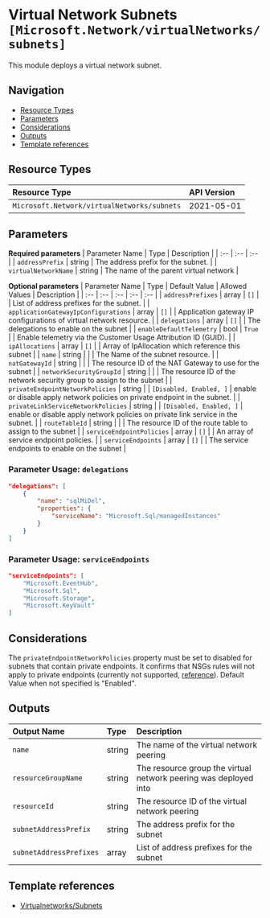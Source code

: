 # Virtual Network Subnets `[Microsoft.Network/virtualNetworks/subnets]`

This module deploys a virtual network subnet.

## Navigation

- [Resource Types](#Resource-Types)
- [Parameters](#Parameters)
- [Considerations](#Considerations)
- [Outputs](#Outputs)
- [Template references](#Template-references)

## Resource Types

| Resource Type | API Version |
| :-- | :-- |
| `Microsoft.Network/virtualNetworks/subnets` | 2021-05-01 |

## Parameters

**Required parameters**
| Parameter Name | Type | Description |
| :-- | :-- | :-- |
| `addressPrefix` | string | The address prefix for the subnet. |
| `virtualNetworkName` | string | The name of the parent virtual network |

**Optional parameters**
| Parameter Name | Type | Default Value | Allowed Values | Description |
| :-- | :-- | :-- | :-- | :-- |
| `addressPrefixes` | array | `[]` |  | List of address prefixes for the subnet. |
| `applicationGatewayIpConfigurations` | array | `[]` |  | Application gateway IP configurations of virtual network resource. |
| `delegations` | array | `[]` |  | The delegations to enable on the subnet |
| `enableDefaultTelemetry` | bool | `True` |  | Enable telemetry via the Customer Usage Attribution ID (GUID). |
| `ipAllocations` | array | `[]` |  | Array of IpAllocation which reference this subnet |
| `name` | string |  |  | The Name of the subnet resource. |
| `natGatewayId` | string |  |  | The resource ID of the NAT Gateway to use for the subnet |
| `networkSecurityGroupId` | string |  |  | The resource ID of the network security group to assign to the subnet |
| `privateEndpointNetworkPolicies` | string |  | `[Disabled, Enabled, ]` | enable or disable apply network policies on private endpoint in the subnet. |
| `privateLinkServiceNetworkPolicies` | string |  | `[Disabled, Enabled, ]` | enable or disable apply network policies on private link service in the subnet. |
| `routeTableId` | string |  |  | The resource ID of the route table to assign to the subnet |
| `serviceEndpointPolicies` | array | `[]` |  | An array of service endpoint policies. |
| `serviceEndpoints` | array | `[]` |  | The service endpoints to enable on the subnet |


### Parameter Usage: `delegations`

```json
"delegations": [
    {
        "name": "sqlMiDel",
        "properties": {
            "serviceName": "Microsoft.Sql/managedInstances"
        }
    }
]
```

### Parameter Usage: `serviceEndpoints`

```json
"serviceEndpoints": [
    "Microsoft.EventHub",
    "Microsoft.Sql",
    "Microsoft.Storage",
    "Microsoft.KeyVault"
]
```

## Considerations

The `privateEndpointNetworkPolicies` property must be set to disabled for subnets that contain private endpoints. It confirms that NSGs rules will not apply to private endpoints (currently not supported, [reference](https://docs.microsoft.com/en-us/azure/private-link/private-endpoint-overview#limitations)). Default Value when not specified is "Enabled".


## Outputs

| Output Name | Type | Description |
| :-- | :-- | :-- |
| `name` | string | The name of the virtual network peering |
| `resourceGroupName` | string | The resource group the virtual network peering was deployed into |
| `resourceId` | string | The resource ID of the virtual network peering |
| `subnetAddressPrefix` | string | The address prefix for the subnet |
| `subnetAddressPrefixes` | array | List of address prefixes for the subnet |

## Template references

- [Virtualnetworks/Subnets](https://docs.microsoft.com/en-us/azure/templates/Microsoft.Network/2021-05-01/virtualNetworks/subnets)
